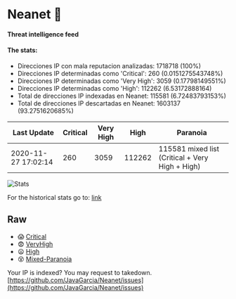 # Neanet :hocho:
#### Threat intelligence feed
#### The stats:

- Direcciones IP con mala reputacion analizadas: 1718718 (100%)
- Direcciones IP determinadas como 'Critical':  260 (0.0151275543748%)
- Direcciones IP determinadas como 'Very High':  3059 (0.17798149551%)
- Direcciones IP determinadas como 'High':  112262 (6.53172888164)
- Total de direcciones IP indexadas en Neanet:  115581 (6.72483793153%)
- Total de direcciones IP descartadas en Neanet:  1603137 (93.2751620685%)

| Last Update | Critical | Very High | High | Paranoia |
| --- | --- | --- | --- | --- |
| 2020-11-27 17:02:14 | 260 | 3059 | 112262 | 115581 mixed list (Critical + Very High + High)|

![Stats](https://docs.google.com/spreadsheets/d/e/2PACX-1vSnaNMIXVabIpDJjufMlzH7poXnshF3mgd8Is1g9ytUEzVsP5my4Trn8f-xkoLLQ38xpL3HtmUexLo6/pubchart?oid=501124687&format=image)

For the historical stats go to: [link](/stats.csv)
## Raw
- :scream: [Critical](https://raw.githubusercontent.com/JavaGarcia/Neanet/master/blacklists/neanet_critical.txt)
- :fearful: [VeryHigh](https://raw.githubusercontent.com/JavaGarcia/Neanet/master/blacklists/neanet_veryHigh.txtt)
- :frowning: [High](https://raw.githubusercontent.com/JavaGarcia/Neanet/master/blacklists/neanet_high.txt)
- :dizzy_face: [Mixed-Paranoia](https://raw.githubusercontent.com/JavaGarcia/Neanet/master/blacklists/neanet_all.txt)


Your IP is indexed? You may request to takedown. [https://github.com/JavaGarcia/Neanet/issues](https://github.com/JavaGarcia/Neanet/issues)

















































































































































































































































































































































































































































































































































































































































































































































































































































































































































































































































































































































































































































































































































































































































































































































































































































































































































































































































































































































































































































































































































































































































































































































































































































































































































